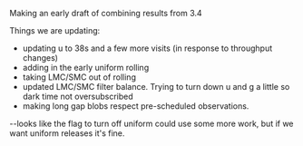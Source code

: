 Making an early draft of combining results from 3.4

Things we are updating:

* updating u to 38s and a few more visits (in response to throughput changes)
* adding in the early uniform rolling
* taking LMC/SMC out of rolling
* updated LMC/SMC filter balance. Trying to turn down u and g a little so dark time not oversubscribed
* making long gap blobs respect pre-scheduled observations.

--looks like the flag to turn off uniform could use some more work, but if we want uniform releases it's fine.